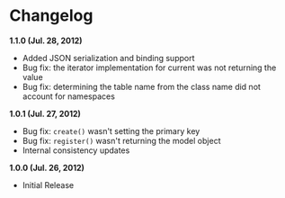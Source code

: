 # Changelog

**1.1.0 (Jul. 28, 2012)**

- Added JSON serialization and binding support
- Bug fix: the iterator implementation for current was not returning the value
- Bug fix: determining the table name from the class name did not account for namespaces

**1.0.1 (Jul. 27, 2012)**

- Bug fix: `create()` wasn't setting the primary key
- Bug fix: `register()` wasn't returning the model object
- Internal consistency updates

**1.0.0 (Jul. 26, 2012)**

- Initial Release
